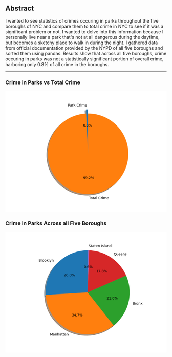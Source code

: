 ## Abstract
I wanted to see statistics of crimes occuring in parks throughout the five boroughs of NYC and compare them to total crime in NYC to see if it was a significant problem or not. I wanted to delve into this information because I personally live near a park that's not at all dangerous during the daytime, but becomes a sketchy place to walk in during the night. I gathered data from official documentation provided by the NYPD of all five boroughs and sorted them using pandas. Results show that across all five boroughs, crime occuring in parks was not a statistically significant portion of overall crime, harboring only 0.8% of all crime in the boroughs. 

-----------------------------------------------

### Crime in Parks vs Total Crime

![TotalCrime](https://github.com/JohnRuan18/CSCI39542project/blob/gh-pages/TotalCrime.png)

### Crime in Parks Across all Five Boroughs

![BoroughParkCrime](https://github.com/JohnRuan18/CSCI39542project/blob/gh-pages/ParkTotalBoroughs.png)

